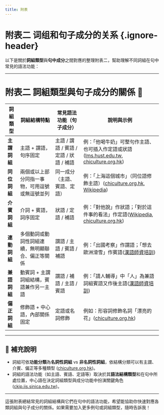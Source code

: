 ```yaml
---
title: 附表
---
```


<Collapse>

# 附表二 词组和句子成分的关系 {.ignore-header}

</Collapse>

以下是關於**詞組類型**與**句中成分**之間對應的整理附表二，幫助理解不同詞組在句中常見的語法功能：

---

# 附表二 詞組類型與句子成分的關係 🧩

| 詞組類型     | 詞組結構特點                   | 常見語法功能（句子成分）                | 說明與示例                                                                    |
| -------- | ------------------------ | --------------------------- | ------------------------------------------------------------------------ |
| **主謂詞組** | 主語 + 謂語，句序固定             | 主語 / 謂語 / 賓語 / 定語 / 狀語 / 補語 | 例：「他喝牛奶」可整句作主語、也可插入作定語或狀語 ([lms.hust.edu.tw][1], [chiculture.org.hk][2]) |
| **同位詞組** | 兩個或以上部分同指一事物，可用逗號或無逗號並列  | 同一成分（主語、賓語、定語）              | 例：「上海這個城市」（同位語修飾主語）([chiculture.org.hk][2], [Wikipedia][3])              |
| **介賓詞組** | 介詞 + 賓語，詞序固定             | 狀語 / 定語 / 補語                | 例：「對他說」作狀語；「對於這件事的看法」作定語([Wikipedia][4], [chiculture.org.hk][2])         |
| **連動詞組** | 多個動詞或動詞性詞組連續，無明顯聯合、偏正等關係 | 謂語 / 主語 / 賓語 / 補語           | 例：「出國考察」作謂語；「想去歐洲滑雪」作賓語([漢語師資培訓][5])                                     |
| **兼語詞組** | 動賓詞 + 主謂詞組結構，賓語兼作另一主語    | 謂語 / 補語 / 主語 / 賓語           | 例：「請人輔導」中「人」為兼語詞組賓語又作後主語([漢語師資培訓][5])                                    |
| **偏正詞組** | 修飾語 + 中心語，內部關係固定         | 定語或名詞修飾                     | 例如：形容詞修飾名詞「漂亮的花」([chiculture.org.hk][2])                                 |

---

## 📌 補充說明

* 詞組可依**功能分類**為**名詞性詞組** vs **非名詞性詞組**，依結構分類可以有主謂、介賓、偏正等多種類型 ([chiculture.org.hk][2])。
* 詞組的語法功能（如主語、賓語、定語等）取決於其**語法結構類型**和在句中所處位置，中心語在決定詞組類型與成分功能中扮演關鍵角色 ([ckip.iis.sinica.edu.tw][6])。

---

這張附表總結常見的詞組結構與它們在句中的語法功能，希望能協助你快速對應各類詞組與句子成分的關係。如果需要加入更多例句或詞組類型，隨時告訴我！

[1]: https://lms.hust.edu.tw/sys/read_attach.php?id=379047&utm_source=chatgpt.com "漢語詞組的類別與分析 - hust.edu.tw"
[2]: https://chiculture.org.hk/tc/china-five-thousand-years/2069?utm_source=chatgpt.com "詞組可以分幾類？ | 中國文化研究院 - 燦爛的中國文明"
[3]: https://zh.wikipedia.org/wiki/%E5%90%8C%E4%BD%8D%E7%BB%93%E6%9E%84?utm_source=chatgpt.com "同位结构"
[4]: https://zh.wikipedia.org/zh-hk/%E6%B1%89%E8%AF%AD%E8%AF%8D%E7%B1%BB?utm_source=chatgpt.com "漢語詞類 - 維基百科，自由的百科全書"
[5]: https://ihichinese.weebly.com/3603928304/category/3542232068?utm_source=chatgpt.com "Category: 詞組 - 漢語師資培訓"
[6]: https://ckip.iis.sinica.edu.tw/project/treebank/?utm_source=chatgpt.com "CKIP Lab 中文詞知識庫小組 - Sinica"
